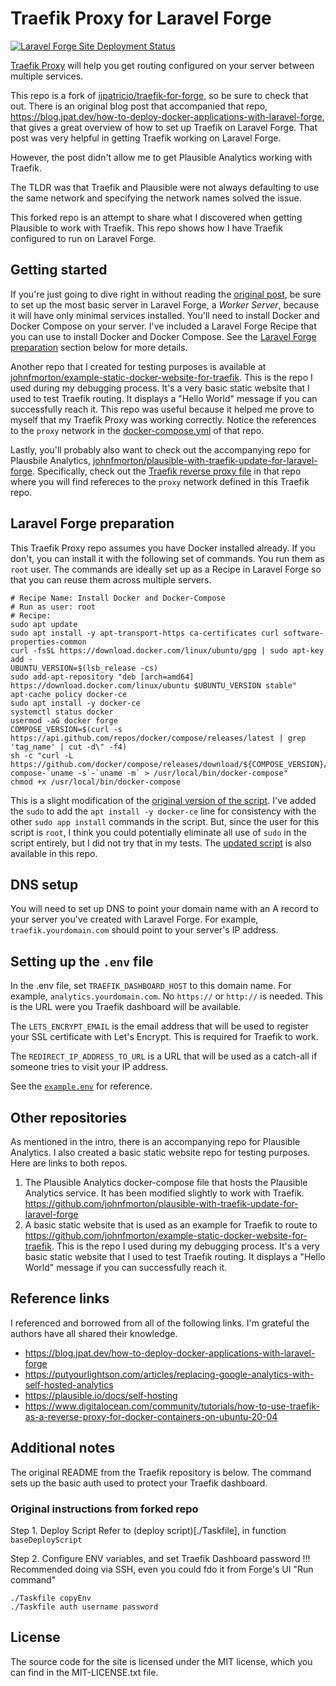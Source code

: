 # Traefik Proxy for Laravel Forge

[![Laravel Forge Site Deployment Status](https://img.shields.io/endpoint?url=https%3A%2F%2Fforge.laravel.com%2Fsite-badges%2Fed322e5f-fb4d-4ab8-9fab-d0d54ce4f4e3%3Fdate%3D1%26commit%3D1&style=plastic)](https://forge.laravel.com/servers/699880/sites/2038639)

[Traefik Proxy](https://doc.traefik.io/traefik/) will help you get routing configured on your server between multiple services.

This repo is a fork of [ijpatricio/traefik-for-forge](https://github.com/ijpatricio/traefik-for-forge), so be sure to check that out. There is an original blog post that accompanied that repo, https://blog.jpat.dev/how-to-deploy-docker-applications-with-laravel-forge, that gives a great overview of how to set up Traefik on Laravel Forge. That post was very helpful in getting Traefik working on Laravel Forge.

However, the post didn't allow me to get Plausible Analytics working with Traefik.

The TLDR was that Traefik and Plausible were not always defaulting to use the same network and specifying the network names solved the issue.

This forked repo is an attempt to share what I discovered when getting Plausible to work with Traefik. This repo shows how I have Traefik configured to run on Laravel Forge.

## Getting started

If you're just going to dive right in without reading the [original post](https://blog.jpat.dev/how-to-deploy-docker-applications-with-laravel-forge), be sure to set up the most basic server in Laravel Forge, a _Worker Server_, because it will have only minimal services installed. You'll need to install Docker and Docker Compose on your server. I've included a Laravel Forge Recipe that you can use to install Docker and Docker Compose. See the [Laravel Forge preparation](#laravel-forge-preparation) section below for more details.

Another repo that I created for testing purposes is available at [johnfmorton/example-static-docker-website-for-traefik](https://github.com/johnfmorton/example-static-docker-website-for-traefik). This is the repo I used during my debugging process. It's a very basic static website that I used to test Traefik routing. It displays a "Hello World" message if you can successfully reach it. This repo was useful because it helped me prove to myself that my Traefik Proxy was working correctly. Notice the references to the `proxy` network in the [docker-compose.yml](https://github.com/johnfmorton/example-static-docker-website-for-traefik/blob/main/docker-compose.yml) of that repo.

Lastly, you'll probably also want to check out the accompanying repo for Plausbile Analytics, [johnfmorton/plausible-with-traefik-update-for-laravel-forge](https://github.com/johnfmorton/plausible-with-traefik-update-for-laravel-forge). Specifically, check out the [Traefik reverse proxy file](https://github.com/johnfmorton/plausible-with-traefik-update-for-laravel-forge/blob/master/reverse-proxy/traefik/docker-compose.traefik.yml) in that repo where you will find refereces to the `proxy` network defined in this Traefik repo.

## Laravel Forge preparation

This Traefik Proxy repo assumes you have Docker installed already. If you don't, you can install it with the following set of commands. You run them as `root` user. The commands are ideally set up as a Recipe in Laravel Forge so that you can reuse them across multiple servers.

```
# Recipe Name: Install Docker and Docker-Compose
# Run as user: root
# Recipe:
sudo apt update
sudo apt install -y apt-transport-https ca-certificates curl software-properties-common
curl -fsSL https://download.docker.com/linux/ubuntu/gpg | sudo apt-key add -
UBUNTU_VERSION=$(lsb_release -cs)
sudo add-apt-repository "deb [arch=amd64] https://download.docker.com/linux/ubuntu $UBUNTU_VERSION stable"
apt-cache policy docker-ce
sudo apt install -y docker-ce
systemctl status docker
usermod -aG docker forge
COMPOSE_VERSION=$(curl -s https://api.github.com/repos/docker/compose/releases/latest | grep 'tag_name' | cut -d\" -f4)
sh -c "curl -L https://github.com/docker/compose/releases/download/${COMPOSE_VERSION}/docker-compose-`uname -s`-`uname -m` > /usr/local/bin/docker-compose"
chmod +x /usr/local/bin/docker-compose
```

This is a slight modification of the [original version of the script](https://github.com/ijpatricio/docker-for-forge/blob/main/resources/forge-recipe.sh). I've added the `sudo` to add the `apt install -y docker-ce` line for consistency with the other `sudo app install` commands in the script. But, since the user for this script is `root`, I think you could potentially eliminate all use of `sudo` in the script entirely, but I did not try that in my tests. The [updated script](./forge-recipe-install-docker.sh) is also available in this repo.

## DNS setup

You will need to set up DNS to point your domain name with an A record to your server you've created with Laravel Forge. For example, `traefik.yourdomain.com` should point to your server's IP address.

## Setting up the `.env` file

In the .env file, set `TRAEFIK_DASHBOARD_HOST` to this domain name. For example, `analytics.yourdomain.com`. No `https://` or `http://` is needed. This is the URL were you Traefik dashboard will be available.

The `LETS_ENCRYPT_EMAIL` is the email address that will be used to register your SSL certificate with Let's Encrypt. This is required for Traefik to work.

The `REDIRECT_IP_ADDRESS_TO_URL` is a URL that will be used as a catch-all if someone tries to visit your IP address.

See the [`example.env`](/example.env) for reference.

## Other repositories

As mentioned in the intro, there is an accompanying repo for Plausible Analytics. I also created a basic static website repo for testing purposes. Here are links to both repos.


1. The Plausible Analytics docker-compose file that hosts the Plausible Analytics service. It has been modified slightly to work with Traefik. https://github.com/johnfmorton/plausible-with-traefik-update-for-laravel-forge
2. A basic static website that is used as an example for Traefik to route to
https://github.com/johnfmorton/example-static-docker-website-for-traefik. This is the repo I used during my debugging process. It's a very basic static website that I used to test Traefik routing. It displays a "Hello World" message if you can successfully reach it.


## Reference links

I referenced and borrowed from all of the following links. I'm grateful the authors have all shared their knowledge.

* https://blog.jpat.dev/how-to-deploy-docker-applications-with-laravel-forge
* https://putyourlightson.com/articles/replacing-google-analytics-with-self-hosted-analytics
* https://plausible.io/docs/self-hosting
* https://www.digitalocean.com/community/tutorials/how-to-use-traefik-as-a-reverse-proxy-for-docker-containers-on-ubuntu-20-04

## Additional notes

The original README from the Traefik repository is below. The command sets up the basic auth used to protect your Traefik dashboard.

### Original instructions from forked repo

Step 1. Deploy Script
Refer to (deploy script)[./Taskfile], in function `baseDeployScript`

Step 2. Configure ENV variables, and set Traefik Dashboard password
!!! Recommended doing via SSH, even you could fdo it from Forge's UI "Run command"
```
./Taskfile copyEnv
./Taskfile auth username password
```

## License

The source code for the site is licensed under the MIT license, which you can find in
the MIT-LICENSE.txt file.
